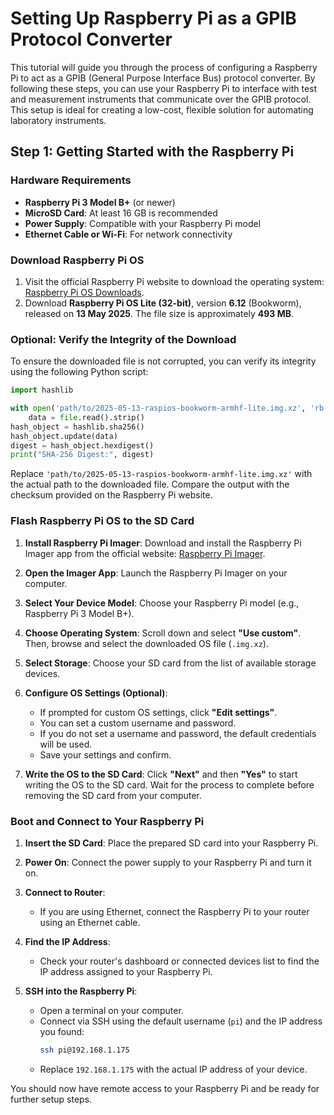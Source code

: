 # Setting Up Raspberry Pi as a GPIB Protocol Converter

This tutorial will guide you through the process of configuring a Raspberry Pi to act as a GPIB (General Purpose Interface Bus) protocol converter. By following these steps, you can use your Raspberry Pi to interface with test and measurement instruments that communicate over the GPIB protocol. This setup is ideal for creating a low-cost, flexible solution for automating laboratory instruments.

## Step 1: Getting Started with the Raspberry Pi

### Hardware Requirements
- **Raspberry Pi 3 Model B+** (or newer)
- **MicroSD Card**: At least 16 GB is recommended
- **Power Supply**: Compatible with your Raspberry Pi model
- **Ethernet Cable or Wi-Fi**: For network connectivity

### Download Raspberry Pi OS
1. Visit the official Raspberry Pi website to download the operating system: [Raspberry Pi OS Downloads](https://www.raspberrypi.com/software/operating-systems/).
2. Download **Raspberry Pi OS Lite (32-bit)**, version **6.12** (Bookworm), released on **13 May 2025**. The file size is approximately **493 MB**.

### Optional: Verify the Integrity of the Download
To ensure the downloaded file is not corrupted, you can verify its integrity using the following Python script:

```python
import hashlib

with open('path/to/2025-05-13-raspios-bookworm-armhf-lite.img.xz', 'rb') as file:
    data = file.read().strip()
hash_object = hashlib.sha256()
hash_object.update(data)
digest = hash_object.hexdigest()
print("SHA-256 Digest:", digest)
```
Replace `'path/to/2025-05-13-raspios-bookworm-armhf-lite.img.xz'` with the actual path to the downloaded file. Compare the output with the checksum provided on the Raspberry Pi website.

### Flash Raspberry Pi OS to the SD Card

1. **Install Raspberry Pi Imager**:
   Download and install the Raspberry Pi Imager app from the official website: [Raspberry Pi Imager](https://www.raspberrypi.com/software/).

2. **Open the Imager App**:
   Launch the Raspberry Pi Imager on your computer.

3. **Select Your Device Model**:
   Choose your Raspberry Pi model (e.g., Raspberry Pi 3 Model B+).

4. **Choose Operating System**:
   Scroll down and select **"Use custom"**. Then, browse and select the downloaded OS file (`.img.xz`).

5. **Select Storage**:
   Choose your SD card from the list of available storage devices.

6. **Configure OS Settings (Optional)**:
   - If prompted for custom OS settings, click **"Edit settings"**.
   - You can set a custom username and password.
   - If you do not set a username and password, the default credentials will be used.
   - Save your settings and confirm.

7. **Write the OS to the SD Card**:
   Click **"Next"** and then **"Yes"** to start writing the OS to the SD card.
   Wait for the process to complete before removing the SD card from your computer.

### Boot and Connect to Your Raspberry Pi

1. **Insert the SD Card**:
   Place the prepared SD card into your Raspberry Pi.

2. **Power On**:
   Connect the power supply to your Raspberry Pi and turn it on.

3. **Connect to Router**:
   - If you are using Ethernet, connect the Raspberry Pi to your router using an Ethernet cable.

4. **Find the IP Address**:
   - Check your router's dashboard or connected devices list to find the IP address assigned to your Raspberry Pi.

5. **SSH into the Raspberry Pi**:
   - Open a terminal on your computer.
   - Connect via SSH using the default username (`pi`) and the IP address you found:
     ```bash
     ssh pi@192.168.1.175
     ```
   - Replace `192.168.1.175` with the actual IP address of your device.

You should now have remote access to your Raspberry Pi and be ready for further setup steps.